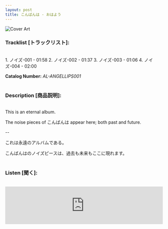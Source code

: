```yaml
---
layout: post
title: こんばんは - おはよう
---
```


![Cover Art]({{site.baseurl}}/assets/images/おはよう-Cover.jpg)


### Tracklist [トラックリスト]:
<br/>
1. ノイズ-001 - 01:58
2. ノイズ-002 - 01:37
3. ノイズ-003 - 01:06
4. ノイズ-004 - 02:00

**Catalog Number:** _AL-ANGELLIPS001_ <br/><br/>

### Description [商品説明]:
<br/>
This is an eternal album.

The noise pieces of こんばんは appear here; both past and future.

--

これは永遠のアルバムである。

こんばんはのノイズピースは、過去も未来もここに現れます。 <br/><br/>

### Listen [聞く]:
<br/>
<iframe style="border: 0; width: 100%; height: 120px;" src="https://bandcamp.com/EmbeddedPlayer/album=253391525/size=large/bgcol=ffffff/linkcol=333333/tracklist=false/artwork=small/transparent=true/" seamless><a href="https://angellips.bandcamp.com/album/--4">おはよう by こんばんは</a></iframe>

<br/><br/>

